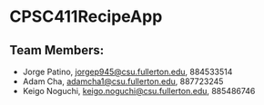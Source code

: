 # CPSC411RecipeApp

## Team Members: 
* Jorge Patino, jorgep945@csu.fullerton.edu, 884533514
* Adam Cha, adamcha1@csu.fullerton.edu, 887723245
* Keigo Noguchi, keigo.noguchi@csu.fullerton.edu, 885486746
